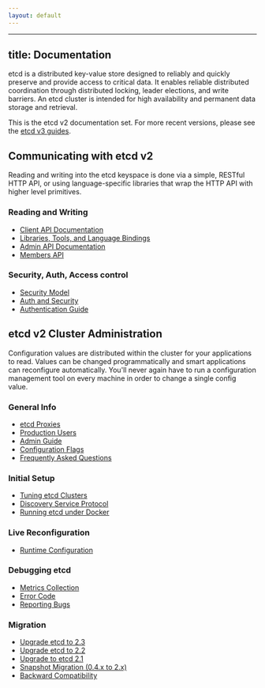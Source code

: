 ```yaml
---
layout: default
---
```


---
title: Documentation
---

etcd is a distributed key-value store designed to reliably and quickly preserve and provide access to critical data. It enables reliable distributed coordination through distributed locking, leader elections, and write barriers. An etcd cluster is intended for high availability and permanent data storage and retrieval.

This is the etcd v2 documentation set. For more recent versions, please see the [etcd v3 guides][etcd-v3].

## Communicating with etcd v2

Reading and writing into the etcd keyspace is done via a simple, RESTful HTTP API, or using language-specific libraries that wrap the HTTP API with higher level primitives.

### Reading and Writing

 - [Client API Documentation][api]
 - [Libraries, Tools, and Language Bindings][libraries]
 - [Admin API Documentation][admin-api]
 - [Members API][members-api]

### Security, Auth, Access control

 - [Security Model][security]
 - [Auth and Security][auth_api]
 - [Authentication Guide][authentication]

## etcd v2 Cluster Administration

Configuration values are distributed within the cluster for your applications to read. Values can be changed programmatically and smart applications can reconfigure automatically. You'll never again have to run a configuration management tool on every machine in order to change a single config value.

### General Info

 - [etcd Proxies][proxy]
 - [Production Users][production-users]
 - [Admin Guide][admin_guide]
 - [Configuration Flags][configuration]
 - [Frequently Asked Questions][faq]

### Initial Setup

 - [Tuning etcd Clusters][tuning]
 - [Discovery Service Protocol][discovery_protocol]
 - [Running etcd under Docker][docker_guide]

### Live Reconfiguration

 - [Runtime Configuration][runtime-configuration]

### Debugging etcd

 - [Metrics Collection][metrics]
 - [Error Code][errorcode]
 - [Reporting Bugs][reporting_bugs]

### Migration

 - [Upgrade etcd to 2.3][upgrade_2_3]
 - [Upgrade etcd to 2.2][upgrade_2_2]
 - [Upgrade to etcd 2.1][upgrade_2_1]
 - [Snapshot Migration (0.4.x to 2.x)][04_to_2_snapshot_migration]
 - [Backward Compatibility][backward_compatibility]


[etcd-v3]: ../docs.md
[api]: api.md
[libraries]: libraries-and-tools.md
[admin-api]: other_apis.md
[members-api]: members_api.md
[security]: security.md
[auth_api]: auth_api.md
[authentication]: authentication.md
[proxy]: proxy.md
[production-users]: production-users.md
[admin_guide]: admin_guide.md
[configuration]: configuration.md
[faq]: faq.md
[tuning]: tuning.md
[discovery_protocol]: discovery_protocol.md
[docker_guide]: docker_guide.md
[runtime-configuration]: runtime-configuration.md
[metrics]: metrics.md
[errorcode]: errorcode.md
[reporting_bugs]: reporting_bugs.md
[upgrade_2_3]: upgrade_2_3.md
[upgrade_2_2]: upgrade_2_2.md
[upgrade_2_1]: upgrade_2_1.md
[04_to_2_snapshot_migration]: 04_to_2_snapshot_migration.md
[backward_compatibility]: backward_compatibility.md
